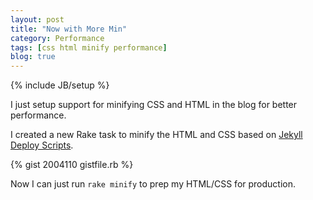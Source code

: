 ```yaml
---
layout: post
title: "Now with More Min"
category: Performance
tags: [css html minify performance]
blog: true
---
```

{% include JB/setup %}

I just setup support for minifying CSS and HTML in the blog for better performance.

I created a new Rake task to minify the HTML and CSS based on [Jekyll Deploy Scripts](http://engineeredweb.com/blog/jekyll-deploy-scripts/).

{% gist 2004110 gistfile.rb %}

Now I can just run <code>rake minify</code> to prep my HTML/CSS for production.
